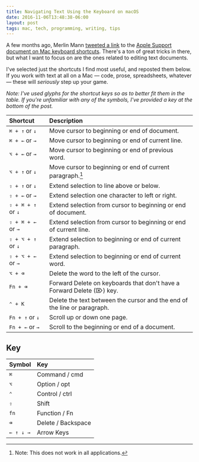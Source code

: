 ```yaml
---
title: Navigating Text Using the Keyboard on macOS
date: 2016-11-06T13:48:38-06:00
layout: post
tags: mac, tech, programming, writing, tips
---
```


A few months ago, Merlin Mann [tweeted a link](https://twitter.com/hotdogsladies/status/760580445213831168) to the [Apple Support document on Mac keyboard shortcuts](https://support.apple.com/en-us/HT201236). There's a ton of great tricks in there, but what I want to focus on are the ones related to editing text documents.

I've selected just the shortcuts I find most useful, and reposted them below. If you work with text at all on a Mac — code, prose, spreadsheets, whatever — these will *seriously* step up your game.

*Note: I've used glyphs for the shortcut keys so as to better fit them in the table. If you're unfamiliar with any of the symbols, I've provided a key at the bottom of the post.*

| Shortcut           | Description                                                              |
| :----------------- | :----------------------------------------------------------------------- |
| `⌘ + ↑` or `↓`     | Move cursor to beginning or end of document.                             |
| `⌘ + ←` or `→`     | Move cursor to beginning or end of current line.                         |
| `⌥ + ←` or `→`     | Move cursor to beginning or end of previous word.                        |
| `⌥ + ↑` or `↓`     | Move cursor to beginning or end of current paragraph.[^1]                |
| `⇧ + ↑` or `↓`     | Extend selection to line above or below.                                 |
| `⇧ + ←` or `→`     | Extend selection one character to left or right.                         |
| `⇧ + ⌘ + ↑` or `↓` | Extend selection from cursor to beginning or end of document.            |
| `⇧ + ⌘ + ←` or `→` | Extend selection from cursor to beginning or end of current line.        |
| `⇧ + ⌥ + ↑` or `↓` | Extend selection to beginning or end of current paragraph.               |
| `⇧ + ⌥ + ←` or `→` | Extend selection to beginning or end of current word.                    |
| `⌥ + ⌫`            | Delete the word to the left of the cursor.                               |
| `Fn + ⌫`           | Forward Delete on keyboards that don't have a Forward Delete (⌦) key.    |
| `⌃ + K`            | Delete the text between the cursor and the end of the line or paragraph. |
| `Fn + ↑` or `↓`    | Scroll up or down one page.                                              |
| `Fn + ←` or `→`    | Scroll to the beginning or end of a document.                            |

[^1]: Note: This does not work in all applications.

## Key

| Symbol    | Key                |
| :-------- | :----------------- |
| `⌘`       | Command / cmd      |
| `⌥`       | Option / opt       |
| `⌃`       | Control / ctrl     |
| `⇧`       | Shift              |
| `fn`      | Function / Fn      |
| `⌫`       | Delete / Backspace |
| `← ↑ ↓ →` | Arrow Keys         |
